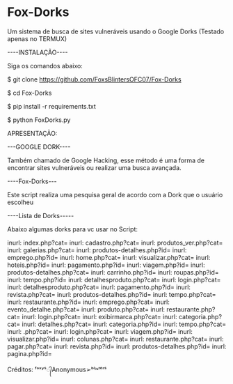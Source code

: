 # Fox-Dorks
Um sistema de busca de sites vulneráveis usando o Google Dorks (Testado apenas no TERMUX)

----INSTALAÇÃO----

Siga os comandos abaixo: 

$ git clone https://github.com/FoxsBlintersOFC07/Fox-Dorks

$ cd Fox-Dorks

$ pip install -r requirements.txt

$ python FoxDorks.py

APRESENTAÇÃO:

---GOOGLE DORK----

Também chamado de Google Hacking, esse método é uma forma de encontrar sites vulneráveis ou realizar uma busca avançada.


----Fox-Dorks---

Este script realiza uma pesquisa geral de acordo com a Dork que o usuário escolheu



----Lista de Dorks-----

Abaixo algumas dorks para vc usar no Script:


inurl: index.php?cat=
inurl: cadastro.php?cat=
inurl: produtos_ver.php?cat=
inurl: galerias.php?cat=
inurl: produtos-detalhes.php?id=
inurl: emprego.php?id=
inurl: home.php?cat=
inurl: visualizar.php?cat=
inurl: hoteis.php?id=
inurl: pagamento.php?id=
inurl: viagem.php?id=
inurl: produtos-detalhes.php?cat=
inurl: carrinho.php?id=
inurl: roupas.php?id=
inurl: tempo.php?id=
inurl: detalhesproduto.php?cat=
inurl: login.php?cat=
inurl: detalhesproduto.php?cat=
inurl: pagamento.php?id=
inurl: revista.php?cat=
inurl: produtos-detalhes.php?id=
inurl: tempo.php?cat=
inurl: restaurante.php?id=
inurl: emprego.php?cat=
inurl: evento_detalhe.php?cat=
inurl: produto.php?cat=
inurl: restaurante.php?cat=
inurl: login.php?cat=
inurl: exibirmarca.php?cat=
inurl: categoria.php?cat=
inurl: detalhes.php?cat=
inurl: categoria.php?id=
inurl: tempo.php?cat=
inurl: .php?cat=
inurl: login.php?cat=
inurl: viagem.php?id=
inurl: visualizar.php?id=
inurl: colunas.php?cat=
inurl: restaurante.php?cat=
inurl: pagar.php?cat=
inurl: revista.php?id=
inurl: produtos-detalhes.php?id=
inurl: pagina.php?id=


Créditos: ᶠᵒˣʸˢ᭄Anonymous➢ᵇˡᶤᶰᵗᵉʳˢ
